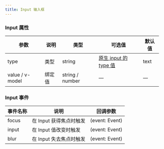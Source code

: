 ```yaml
---
title: Input 输入框
---
```


<ClientOnly>
  <input-demo></input-demo>
</ClientOnly>

### Input 属性

| 参数               | 说明  | 类型              | 可选值                                 | 默认值  |
|------------------|-----|-----------------|-------------------------------------|------|
| type             | 类型  | string          | [原生 input 的 type 值](https://developer.mozilla.org/en-US/docs/Web/HTML/Element/input#Form_%3Cinput%3E_types) | text |
| value / v\-model | 绑定值 | string / number | —                                   | —    |

### Input 事件

| 事件名称  | 说明              | 回调参数             |
|-------|-----------------|------------------|
| focus | 在 Input 获得焦点时触发 | (event: Event) |
| input | 在 Input 值改变时触发  | (event: Event) |
| blur  | 在 Input 失去焦点时触发 | (event: Event) |
